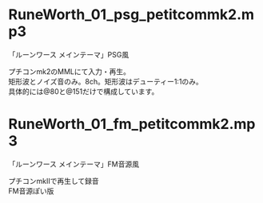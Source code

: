 ﻿# RuneWorth_01_psg_petitcommk2.mp3

「ルーンワース メインテーマ」PSG風

プチコンmk2のMMLにて入力・再生。  
矩形波とノイズ音のみ。8ch。矩形波はデューティー1:1のみ。  
具体的には@80と@151だけで構成しています。  


# RuneWorth_01_fm_petitcommk2.mp3

「ルーンワース メインテーマ」FM音源風

プチコンmkIIで再生して録音  
FM音源ぽい版  

